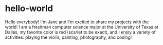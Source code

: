 # hello-world
Hello everybody!
I'm Jane and I'm excited to share my projects with the world! I am a freshman computer science major at the University of Texas at Dallas, my favorite color is red (scarlet to be exact), and I enjoy a variety of activities: playing the violin, painting, photography, and coding!
